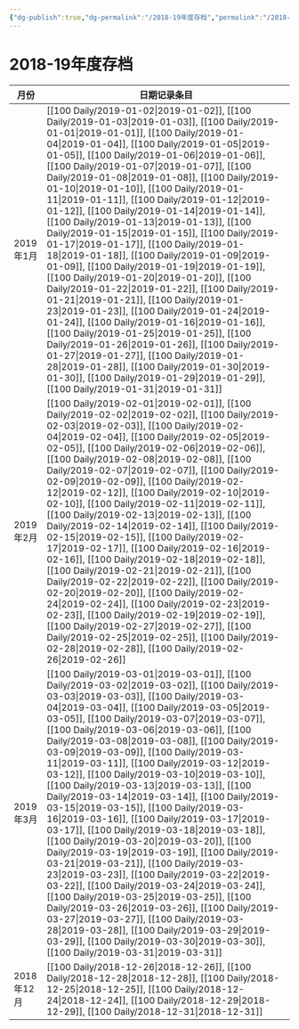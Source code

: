 ```yaml
---
{"dg-publish":true,"dg-permalink":"/2018-19年度存档","permalink":"/2018-19年度存档/"}
---
```


# 2018-19年度存档

| 月份       | 日期记录条目                                                                                                                                                                                                                                                                                                                                                                                                                                                                                                                                                                                                                                                                                                                                                                                                                                                                                                                                                                                                                                                                                                                                                                                                                                                                                                                |
| -------- | --------------------------------------------------------------------------------------------------------------------------------------------------------------------------------------------------------------------------------------------------------------------------------------------------------------------------------------------------------------------------------------------------------------------------------------------------------------------------------------------------------------------------------------------------------------------------------------------------------------------------------------------------------------------------------------------------------------------------------------------------------------------------------------------------------------------------------------------------------------------------------------------------------------------------------------------------------------------------------------------------------------------------------------------------------------------------------------------------------------------------------------------------------------------------------------------------------------------------------------------------------------------------------------------------------------------- |
| 2019年1月  | [[100 Daily/2019-01-02\|2019-01-02]], [[100 Daily/2019-01-03\|2019-01-03]], [[100 Daily/2019-01-01\|2019-01-01]], [[100 Daily/2019-01-04\|2019-01-04]], [[100 Daily/2019-01-05\|2019-01-05]], [[100 Daily/2019-01-06\|2019-01-06]], [[100 Daily/2019-01-07\|2019-01-07]], [[100 Daily/2019-01-08\|2019-01-08]], [[100 Daily/2019-01-10\|2019-01-10]], [[100 Daily/2019-01-11\|2019-01-11]], [[100 Daily/2019-01-12\|2019-01-12]], [[100 Daily/2019-01-14\|2019-01-14]], [[100 Daily/2019-01-13\|2019-01-13]], [[100 Daily/2019-01-15\|2019-01-15]], [[100 Daily/2019-01-17\|2019-01-17]], [[100 Daily/2019-01-18\|2019-01-18]], [[100 Daily/2019-01-09\|2019-01-09]], [[100 Daily/2019-01-19\|2019-01-19]], [[100 Daily/2019-01-20\|2019-01-20]], [[100 Daily/2019-01-22\|2019-01-22]], [[100 Daily/2019-01-21\|2019-01-21]], [[100 Daily/2019-01-23\|2019-01-23]], [[100 Daily/2019-01-24\|2019-01-24]], [[100 Daily/2019-01-16\|2019-01-16]], [[100 Daily/2019-01-25\|2019-01-25]], [[100 Daily/2019-01-26\|2019-01-26]], [[100 Daily/2019-01-27\|2019-01-27]], [[100 Daily/2019-01-28\|2019-01-28]], [[100 Daily/2019-01-30\|2019-01-30]], [[100 Daily/2019-01-29\|2019-01-29]], [[100 Daily/2019-01-31\|2019-01-31]] |
| 2019年2月  | [[100 Daily/2019-02-01\|2019-02-01]], [[100 Daily/2019-02-02\|2019-02-02]], [[100 Daily/2019-02-03\|2019-02-03]], [[100 Daily/2019-02-04\|2019-02-04]], [[100 Daily/2019-02-05\|2019-02-05]], [[100 Daily/2019-02-06\|2019-02-06]], [[100 Daily/2019-02-08\|2019-02-08]], [[100 Daily/2019-02-07\|2019-02-07]], [[100 Daily/2019-02-09\|2019-02-09]], [[100 Daily/2019-02-12\|2019-02-12]], [[100 Daily/2019-02-10\|2019-02-10]], [[100 Daily/2019-02-11\|2019-02-11]], [[100 Daily/2019-02-13\|2019-02-13]], [[100 Daily/2019-02-14\|2019-02-14]], [[100 Daily/2019-02-15\|2019-02-15]], [[100 Daily/2019-02-17\|2019-02-17]], [[100 Daily/2019-02-16\|2019-02-16]], [[100 Daily/2019-02-18\|2019-02-18]], [[100 Daily/2019-02-21\|2019-02-21]], [[100 Daily/2019-02-22\|2019-02-22]], [[100 Daily/2019-02-20\|2019-02-20]], [[100 Daily/2019-02-24\|2019-02-24]], [[100 Daily/2019-02-23\|2019-02-23]], [[100 Daily/2019-02-19\|2019-02-19]], [[100 Daily/2019-02-27\|2019-02-27]], [[100 Daily/2019-02-25\|2019-02-25]], [[100 Daily/2019-02-28\|2019-02-28]], [[100 Daily/2019-02-26\|2019-02-26]]                                                                                                                            |
| 2019年3月  | [[100 Daily/2019-03-01\|2019-03-01]], [[100 Daily/2019-03-02\|2019-03-02]], [[100 Daily/2019-03-03\|2019-03-03]], [[100 Daily/2019-03-04\|2019-03-04]], [[100 Daily/2019-03-05\|2019-03-05]], [[100 Daily/2019-03-07\|2019-03-07]], [[100 Daily/2019-03-06\|2019-03-06]], [[100 Daily/2019-03-08\|2019-03-08]], [[100 Daily/2019-03-09\|2019-03-09]], [[100 Daily/2019-03-11\|2019-03-11]], [[100 Daily/2019-03-12\|2019-03-12]], [[100 Daily/2019-03-10\|2019-03-10]], [[100 Daily/2019-03-13\|2019-03-13]], [[100 Daily/2019-03-14\|2019-03-14]], [[100 Daily/2019-03-15\|2019-03-15]], [[100 Daily/2019-03-16\|2019-03-16]], [[100 Daily/2019-03-17\|2019-03-17]], [[100 Daily/2019-03-18\|2019-03-18]], [[100 Daily/2019-03-20\|2019-03-20]], [[100 Daily/2019-03-19\|2019-03-19]], [[100 Daily/2019-03-21\|2019-03-21]], [[100 Daily/2019-03-23\|2019-03-23]], [[100 Daily/2019-03-22\|2019-03-22]], [[100 Daily/2019-03-24\|2019-03-24]], [[100 Daily/2019-03-25\|2019-03-25]], [[100 Daily/2019-03-26\|2019-03-26]], [[100 Daily/2019-03-27\|2019-03-27]], [[100 Daily/2019-03-28\|2019-03-28]], [[100 Daily/2019-03-29\|2019-03-29]], [[100 Daily/2019-03-30\|2019-03-30]], [[100 Daily/2019-03-31\|2019-03-31]] |
| 2018年12月 | [[100 Daily/2018-12-26\|2018-12-26]], [[100 Daily/2018-12-28\|2018-12-28]], [[100 Daily/2018-12-25\|2018-12-25]], [[100 Daily/2018-12-24\|2018-12-24]], [[100 Daily/2018-12-29\|2018-12-29]], [[100 Daily/2018-12-31\|2018-12-31]]                                                                                                                                                                                                                                                                                                                                                                                                                                                                                                                                                                                                                                                                                                                                                                                                                                                                                                                                                                                                                                                                  |

